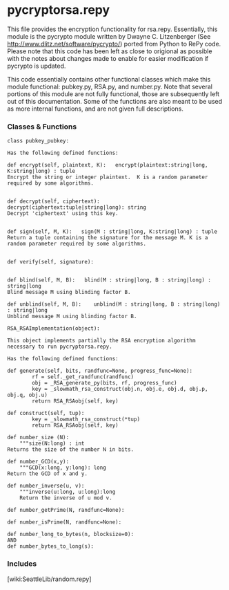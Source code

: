 # pycryptorsa.repy

This file provides the encryption functionality for rsa.repy. Essentially, this module is the pycrypto module written by Dwayne C. Litzenberger (See http://www.dlitz.net/software/pycrypto/) ported from Python to RePy code. Please note that this code has been left as close to origional as possible with the notes about changes made to enable for easier modification if pycrypto is updated.

This code essentially contains other functional classes which make this module functional: pubkey.py, RSA.py, and number.py. Note that several portions of this module are not fully functional, those are subsequently left out of this documentation. Some of the functions are also meant to be used as more internal functions, and are not given full descriptions.


### Classes & Functions


```
class pubkey_pubkey:

Has the following defined functions:

def encrypt(self, plaintext, K):   encrypt(plaintext:string|long, K:string|long) : tuple
Encrypt the string or integer plaintext.  K is a random parameter required by some algorithms.


def decrypt(self, ciphertext):   decrypt(ciphertext:tuple|string|long): string
Decrypt 'ciphertext' using this key.


def sign(self, M, K):   sign(M : string|long, K:string|long) : tuple
Return a tuple containing the signature for the message M. K is a random parameter required by some algorithms.


def verify(self, signature):


def blind(self, M, B):   blind(M : string|long, B : string|long) : string|long
Blind message M using blinding factor B.

def unblind(self, M, B):    unblind(M : string|long, B : string|long) : string|long
Unblind message M using blinding factor B.

```


```
RSA_RSAImplementation(object):

This object implements partially the RSA encryption algorithm necessary to run pycryptorsa.repy.

Has the following defined functions:

def generate(self, bits, randfunc=None, progress_func=None):
        rf = self._get_randfunc(randfunc)
        obj = _RSA_generate_py(bits, rf, progress_func)
        key = _slowmath_rsa_construct(obj.n, obj.e, obj.d, obj.p, obj.q, obj.u)
        return RSA_RSAobj(self, key)

def construct(self, tup):
        key = _slowmath_rsa_construct(*tup)
        return RSA_RSAobj(self, key)

```


```
def number_size (N):
    """size(N:long) : int
Returns the size of the number N in bits.
```


```
def number_GCD(x,y):
    """GCD(x:long, y:long): long
Return the GCD of x and y.
```


```
def number_inverse(u, v):
    """inverse(u:long, u:long):long
    Return the inverse of u mod v.
```

```
def number_getPrime(N, randfunc=None):
```


```
def number_isPrime(N, randfunc=None):
```


```
def number_long_to_bytes(n, blocksize=0):
AND
def number_bytes_to_long(s):
```




### Includes

[wiki:SeattleLib/random.repy]
